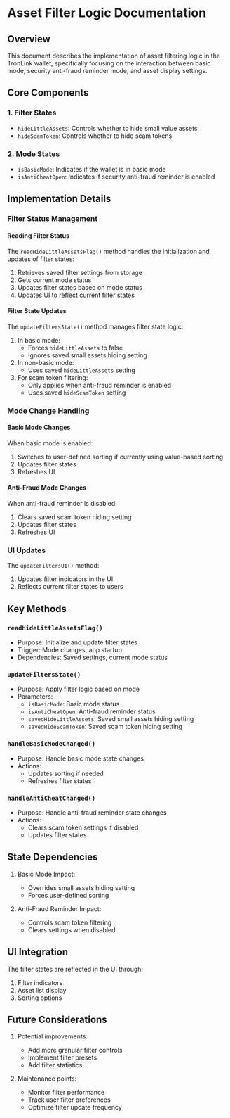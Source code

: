 # Asset Filter Logic Documentation

## Overview
This document describes the implementation of asset filtering logic in the TronLink wallet, specifically focusing on the interaction between basic mode, security anti-fraud reminder mode, and asset display settings.

## Core Components

### 1. Filter States
- `hideLittleAssets`: Controls whether to hide small value assets
- `hideScamToken`: Controls whether to hide scam tokens

### 2. Mode States
- `isBasicMode`: Indicates if the wallet is in basic mode
- `isAntiCheatOpen`: Indicates if security anti-fraud reminder is enabled

## Implementation Details

### Filter Status Management

#### Reading Filter Status
The `readHideLittleAssetsFlag()` method handles the initialization and updates of filter states:
1. Retrieves saved filter settings from storage
2. Gets current mode status
3. Updates filter states based on mode status
4. Updates UI to reflect current filter states

#### Filter State Updates
The `updateFiltersState()` method manages filter state logic:
1. In basic mode:
   - Forces `hideLittleAssets` to false
   - Ignores saved small assets hiding setting
2. In non-basic mode:
   - Uses saved `hideLittleAssets` setting
3. For scam token filtering:
   - Only applies when anti-fraud reminder is enabled
   - Uses saved `hideScamToken` setting

### Mode Change Handling

#### Basic Mode Changes
When basic mode is enabled:
1. Switches to user-defined sorting if currently using value-based sorting
2. Updates filter states
3. Refreshes UI

#### Anti-Fraud Mode Changes
When anti-fraud reminder is disabled:
1. Clears saved scam token hiding setting
2. Updates filter states
3. Refreshes UI

### UI Updates
The `updateFiltersUI()` method:
1. Updates filter indicators in the UI
2. Reflects current filter states to users

## Key Methods

### `readHideLittleAssetsFlag()`
- Purpose: Initialize and update filter states
- Trigger: Mode changes, app startup
- Dependencies: Saved settings, current mode status

### `updateFiltersState()`
- Purpose: Apply filter logic based on mode
- Parameters:
  - `isBasicMode`: Basic mode status
  - `isAntiCheatOpen`: Anti-fraud reminder status
  - `savedHideLittleAssets`: Saved small assets hiding setting
  - `savedHideScamToken`: Saved scam token hiding setting

### `handleBasicModeChanged()`
- Purpose: Handle basic mode state changes
- Actions:
  - Updates sorting if needed
  - Refreshes filter states

### `handleAntiCheatChanged()`
- Purpose: Handle anti-fraud reminder state changes
- Actions:
  - Clears scam token settings if disabled
  - Updates filter states

## State Dependencies

1. Basic Mode Impact:
   - Overrides small assets hiding setting
   - Forces user-defined sorting

2. Anti-Fraud Reminder Impact:
   - Controls scam token filtering
   - Clears settings when disabled

## UI Integration

The filter states are reflected in the UI through:
1. Filter indicators
2. Asset list display
3. Sorting options

## Future Considerations

1. Potential improvements:
   - Add more granular filter controls
   - Implement filter presets
   - Add filter statistics

2. Maintenance points:
   - Monitor filter performance
   - Track user filter preferences
   - Optimize filter update frequency 